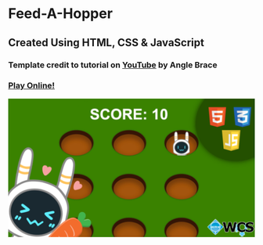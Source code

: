 # Feed-A-Hopper
## Created Using HTML, CSS & JavaScript

### Template credit to tutorial on [YouTube](https://youtu.be/b20YueeXwZg) by Angle Brace
### [Play Online!](https://choiyingy.github.io/GBM2-Feed-A-Hopper/)

![game preview](assets/preview.png)
